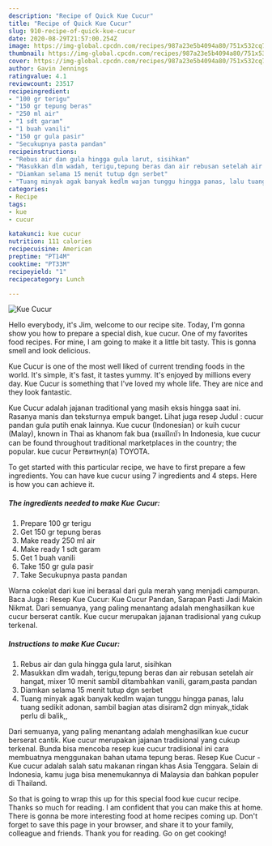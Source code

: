 ```yaml
---
description: "Recipe of Quick Kue Cucur"
title: "Recipe of Quick Kue Cucur"
slug: 910-recipe-of-quick-kue-cucur
date: 2020-08-29T21:57:00.254Z
image: https://img-global.cpcdn.com/recipes/987a23e5b4094a80/751x532cq70/kue-cucur-foto-resep-utama.jpg
thumbnail: https://img-global.cpcdn.com/recipes/987a23e5b4094a80/751x532cq70/kue-cucur-foto-resep-utama.jpg
cover: https://img-global.cpcdn.com/recipes/987a23e5b4094a80/751x532cq70/kue-cucur-foto-resep-utama.jpg
author: Gavin Jennings
ratingvalue: 4.1
reviewcount: 23517
recipeingredient:
- "100 gr terigu"
- "150 gr tepung beras"
- "250 ml air"
- "1 sdt garam"
- "1 buah vanili"
- "150 gr gula pasir"
- "Secukupnya pasta pandan"
recipeinstructions:
- "Rebus air dan gula hingga gula larut, sisihkan"
- "Masukkan dlm wadah, terigu,tepung beras dan air rebusan setelah air hangat, mixer 10 menit sambil ditambahkan vanili, garam,pasta pandan"
- "Diamkan selama 15 menit tutup dgn serbet"
- "Tuang minyak agak banyak kedlm wajan tunggu hingga panas, lalu tuang sedikit adonan, sambil bagian atas disiram2 dgn minyak,,tidak perlu di balik,,"
categories:
- Recipe
tags:
- kue
- cucur

katakunci: kue cucur 
nutrition: 111 calories
recipecuisine: American
preptime: "PT14M"
cooktime: "PT33M"
recipeyield: "1"
recipecategory: Lunch

---
```



![Kue Cucur](https://img-global.cpcdn.com/recipes/987a23e5b4094a80/751x532cq70/kue-cucur-foto-resep-utama.jpg)

Hello everybody, it's Jim, welcome to our recipe site. Today, I'm gonna show you how to prepare a special dish, kue cucur. One of my favorites food recipes. For mine, I am going to make it a little bit tasty. This is gonna smell and look delicious.

Kue Cucur is one of the most well liked of current trending foods in the world. It's simple, it's fast, it tastes yummy. It's enjoyed by millions every day. Kue Cucur is something that I've loved my whole life. They are nice and they look fantastic.

Kue Cucur adalah jajanan traditional yang masih eksis hingga saat ini. Rasanya manis dan teksturnya empuk banget. Lihat juga resep Judul : cucur pandan gula putih enak lainnya. Kue cucur (Indonesian) or kuih cucur (Malay), known in Thai as khanom fak bua (ขนมฝักบัว In Indonesia, kue cucur can be found throughout traditional marketplaces in the country; the popular. kue cucur Ретвитнул(а) TOYOTA.


To get started with this particular recipe, we have to first prepare a few ingredients. You can have kue cucur using 7 ingredients and 4 steps. Here is how you can achieve it.

<!--inarticleads1-->

##### The ingredients needed to make Kue Cucur:

1. Prepare 100 gr terigu
1. Get 150 gr tepung beras
1. Make ready 250 ml air
1. Make ready 1 sdt garam
1. Get 1 buah vanili
1. Take 150 gr gula pasir
1. Take Secukupnya pasta pandan


Warna cokelat dari kue ini berasal dari gula merah yang menjadi campuran. Baca Juga : Resep Kue Cucur: Kue Cucur Pandan, Sarapan Pasti Jadi Makin Nikmat. Dari semuanya, yang paling menantang adalah menghasilkan kue cucur berserat cantik. Kue cucur merupakan jajanan tradisional yang cukup terkenal. 

<!--inarticleads2-->

##### Instructions to make Kue Cucur:

1. Rebus air dan gula hingga gula larut, sisihkan
1. Masukkan dlm wadah, terigu,tepung beras dan air rebusan setelah air hangat, mixer 10 menit sambil ditambahkan vanili, garam,pasta pandan
1. Diamkan selama 15 menit tutup dgn serbet
1. Tuang minyak agak banyak kedlm wajan tunggu hingga panas, lalu tuang sedikit adonan, sambil bagian atas disiram2 dgn minyak,,tidak perlu di balik,,


Dari semuanya, yang paling menantang adalah menghasilkan kue cucur berserat cantik. Kue cucur merupakan jajanan tradisional yang cukup terkenal. Bunda bisa mencoba resep kue cucur tradisional ini cara membuatnya menggunakan bahan utama tepung beras. Resep Kue Cucur - Kue cucur adalah salah satu makanan ringan khas Asia Tenggara. Selain di Indonesia, kamu juga bisa menemukannya di Malaysia dan bahkan populer di Thailand. 

So that is going to wrap this up for this special food kue cucur recipe. Thanks so much for reading. I am confident that you can make this at home. There is gonna be more interesting food at home recipes coming up. Don't forget to save this page in your browser, and share it to your family, colleague and friends. Thank you for reading. Go on get cooking!
